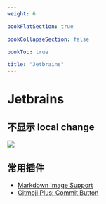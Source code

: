 ```yaml
---
weight: 6

bookFlatSection: true

bookCollapseSection: false

bookToc: true

title: "Jetbrains"
---
```


# Jetbrains

## 不显示 local change

![](https://cdn.xiaobinqt.cn//xiaobinqt.io/20250420/8f1c3854c5254789ab154740ca9720fc.png)

## 常用插件

- [Markdown Image Support](https://plugins.jetbrains.com/plugin/14097-markdown-image-support)
- [Gitmoji Plus: Commit Button](https://plugins.jetbrains.com/plugin/12383-gitmoji-plus-commit-button)

